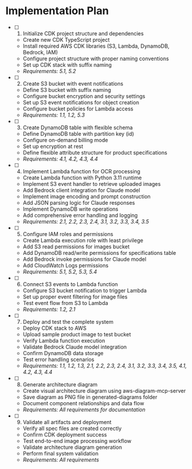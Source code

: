 # Implementation Plan

- [ ] 1. Initialize CDK project structure and dependencies
    - Create new CDK TypeScript project
    - Install required AWS CDK libraries (S3, Lambda, DynamoDB, Bedrock, IAM)
    - Configure project structure with proper naming conventions
    - Set up CDK stack with suffix naming
    - _Requirements: 5.1, 5.2_

- [ ] 2. Create S3 bucket with event notifications
    - Define S3 bucket with suffix naming
    - Configure bucket encryption and security settings
    - Set up S3 event notifications for object creation
    - Configure bucket policies for Lambda access
    - _Requirements: 1.1, 1.2, 5.3_

- [ ] 3. Create DynamoDB table with flexible schema
    - Define DynamoDB table with partition key (id)
    - Configure on-demand billing mode
    - Set up encryption at rest
    - Define flexible attribute structure for product specifications
    - _Requirements: 4.1, 4.2, 4.3, 4.4_

- [ ] 4. Implement Lambda function for OCR processing
    - Create Lambda function with Python 3.11 runtime
    - Implement S3 event handler to retrieve uploaded images
    - Add Bedrock client integration for Claude model
    - Implement image encoding and prompt construction
    - Add JSON parsing logic for Claude responses
    - Implement DynamoDB write operations
    - Add comprehensive error handling and logging
    - _Requirements: 2.1, 2.2, 2.3, 2.4, 3.1, 3.2, 3.3, 3.4, 3.5_

- [ ] 5. Configure IAM roles and permissions
    - Create Lambda execution role with least privilege
    - Add S3 read permissions for images bucket
    - Add DynamoDB read/write permissions for specifications table
    - Add Bedrock invoke permissions for Claude model
    - Add CloudWatch Logs permissions
    - _Requirements: 5.1, 5.2, 5.3, 5.4_

- [ ] 6. Connect S3 events to Lambda function
    - Configure S3 bucket notification to trigger Lambda
    - Set up proper event filtering for image files
    - Test event flow from S3 to Lambda
    - _Requirements: 1.2, 2.1_

- [ ] 7. Deploy and test the complete system
    - Deploy CDK stack to AWS
    - Upload sample product image to test bucket
    - Verify Lambda function execution
    - Validate Bedrock Claude model integration
    - Confirm DynamoDB data storage
    - Test error handling scenarios
    - _Requirements: 1.1, 1.2, 1.3, 2.1, 2.2, 2.3, 2.4, 3.1, 3.2, 3.3, 3.4, 3.5, 4.1, 4.2, 4.3, 4.4_

- [ ] 8. Generate architecture diagram
    - Create visual architecture diagram using aws-diagram-mcp-server
    - Save diagram as PNG file in generated-diagrams folder
    - Document component relationships and data flow
    - _Requirements: All requirements for documentation_

- [ ] 9. Validate all artifacts and deployment
    - Verify all spec files are created correctly
    - Confirm CDK deployment success
    - Test end-to-end image processing workflow
    - Validate architecture diagram generation
    - Perform final system validation
    - _Requirements: All requirements_

